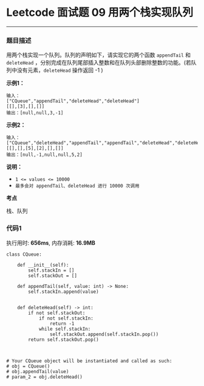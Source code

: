 # Leetcode 面试题 09 用两个栈实现队列
***
### 题目描述

用两个栈实现一个队列。队列的声明如下，请实现它的两个函数 `appendTail` 和 `deleteHead` ，分别完成在队列尾部插入整数和在队列头部删除整数的功能。(若队列中没有元素，`deleteHead` 操作返回 -1 )

**示例1：**    

	输入：
	["CQueue","appendTail","deleteHead","deleteHead"]
	[[],[3],[],[]]
	输出：[null,null,3,-1]
	
**示例2：**

	输入：
	["CQueue","deleteHead","appendTail","appendTail","deleteHead","deleteHead"]
	[[],[],[5],[2],[],[]]
	输出：[null,-1,null,null,5,2]


	
**说明：**

* `1 <= values <= 10000`
* `最多会对 appendTail、deleteHead 进行 10000 次调用`


**考点**

栈、队列


### 代码1
执行用时: **656ms**, 内存消耗: **16.9MB**

```
class CQueue:

    def __init__(self):
        self.stackIn = []
        self.stackOut = []

    def appendTail(self, value: int) -> None:
        self.stackIn.append(value)


    def deleteHead(self) -> int:
        if not self.stackOut:
            if not self.stackIn:
                return -1
            while self.stackIn:
                self.stackOut.append(self.stackIn.pop())
        return self.stackOut.pop()



# Your CQueue object will be instantiated and called as such:
# obj = CQueue()
# obj.appendTail(value)
# param_2 = obj.deleteHead()     
```







